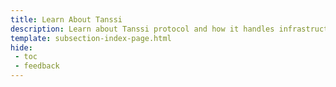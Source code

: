 ```yaml
---
title: Learn About Tanssi
description: Learn about Tanssi protocol and how it handles infrastructure complexities, making it easy for new Appchains to be deployed in the Polkadot Web3 ecosystem.
template: subsection-index-page.html
hide: 
 - toc
 - feedback
---
```

